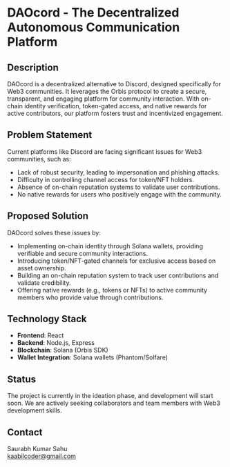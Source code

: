 # DAOcord - The Decentralized Autonomous Communication Platform

## Description
DAOcord is a decentralized alternative to Discord, designed specifically for Web3 communities. It leverages the Orbis protocol to create a secure, transparent, and engaging platform for community interaction. With on-chain identity verification, token-gated access, and native rewards for active contributors, our platform fosters trust and incentivized engagement.

## Problem Statement
Current platforms like Discord are facing significant issues for Web3 communities, such as:
- Lack of robust security, leading to impersonation and phishing attacks.
- Difficulty in controlling channel access for token/NFT holders.
- Absence of on-chain reputation systems to validate user contributions.
- No native rewards for users who positively engage with the community.

## Proposed Solution
DAOcord solves these issues by:
- Implementing on-chain identity through Solana wallets, providing verifiable and secure community interactions.
- Introducing token/NFT-gated channels for exclusive access based on asset ownership.
- Building an on-chain reputation system to track user contributions and validate credibility.
- Offering native rewards (e.g., tokens or NFTs) to active community members who provide value through contributions.

## Technology Stack
- **Frontend**: React
- **Backend**: Node.js, Express
- **Blockchain**: Solana (Orbis SDK)
- **Wallet Integration**: Solana wallets (Phantom/Solfare)

## Status
The project is currently in the ideation phase, and development will start soon. We are actively seeking collaborators and team members with Web3 development skills.

## Contact
Saurabh Kumar Sahu  
kaabilcoder@gmail.com
